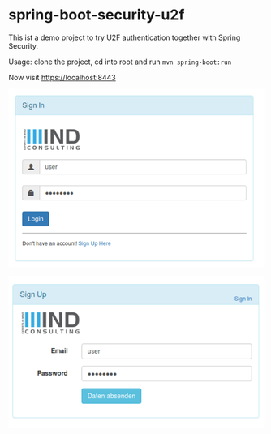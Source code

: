 # spring-boot-security-u2f

This ist a demo project to try U2F authentication together with Spring Security.

Usage: clone the project, cd into root and run ```mvn spring-boot:run```

Now visit [https://localhost:8443](https://localhost:8443)

![login](doc/login.png)

![signup](doc/signup.png)
